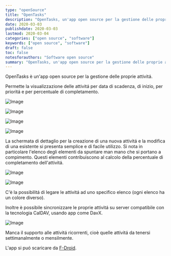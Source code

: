 ```yaml
---
type: "openSource"
title: "OpenTasks"
description: "OpenTasks, un'app open source per la gestione delle proprie attivitá"
date: 2020-03-03
publishdate: 2020-03-03
lastmod: 2020-03-04
categories: ["open source", "software"]
keywords: ["open source", "software"]
draft: false
toc: false
notesforauthors: "Software open source"
summary: "OpenTasks, un'app open source per la gestione delle proprie attivitá."
---
```


OpenTasks è un'app open source per la gestione delle proprie attivitá. 

Permette la visualizzazione delle attivitá per data di scadenza, di inizio, per prioritá e per percentuale di completamento.

![Image](/static/openSource/OpenTasks-ListByDueDate.png "OpenTasks - Image 1")

![Image](/static/openSource/OpenTasks-ListByStartDate.png "OpenTasks - Image 2")

![Image](/static/openSource/OpenTasks-ListByPriority.png "OpenTasks - Image 3")

![Image](/static/openSource/OpenTasks-ListByPercentage.png "OpenTasks - Image 4")

La schermata di dettaglio per la creazione di una nuova attivitá e la modifica di una esistente si presenta semplice e di facile utilizzo. Si nota in particolare l'elenco degli elementi da spuntare man mano che si portano a compimento. Questi elementi contribuiscono al calcolo della percentuale di completamento dell'attivitá.

![Image](/static/openSource/OpenTasks-Detail1.png "OpenTasks - Detail 1")

![Image](/static/openSource/OpenTasks-Detail2.png "OpenTasks - Detail 2")

C'è la possibilitá di legare le attivitá ad uno specifico elenco (ogni elenco ha un colore diverso).

Inoltre è possibile sincronizzare le proprie attivitá su server compatibile con la tecnologia CalDAV, usando app come DavX.

![Image](/static/openSource/OpenTasks-CalDAV.png "OpenTasks - CalDAV")

Manca il supporto alle attivitá ricorrenti, cioè quelle attivitá da tenersi settimanalmente o mensilmente.

L'app si puó scaricare da [F-Droid](https://f-droid.org/).
